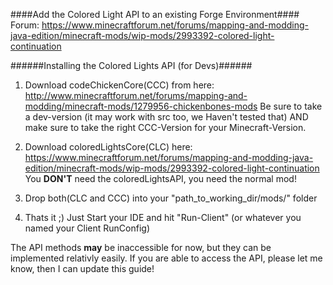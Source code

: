 ####Add the Colored Light API to an existing Forge Environment####
Forum: https://www.minecraftforum.net/forums/mapping-and-modding-java-edition/minecraft-mods/wip-mods/2993392-colored-light-continuation

######Installing the Colored Lights API (for Devs)######

1. Download codeChickenCore(CCC) from here: http://www.minecraftforum.net/forums/mapping-and-modding/minecraft-mods/1279956-chickenbones-mods  Be sure to take a dev-version (it may work with src too, we Haven't tested that) AND make sure to take the right CCC-Version for your Minecraft-Version.

2. Download coloredLightsCore(CLC) here: https://www.minecraftforum.net/forums/mapping-and-modding-java-edition/minecraft-mods/wip-mods/2993392-colored-light-continuation  You **DON'T** need the coloredLightsAPI, you need the normal mod!

3. Drop both(CLC and CCC) into your "path_to_working_dir/mods/" folder

4. Thats it ;)  Just Start your IDE and hit "Run-Client" (or whatever you named your Client RunConfig)


The API methods **may** be inaccessible for now, but they can be implemented relativly easily.  If you are able to access the API, please let me know, then I can update this guide!
